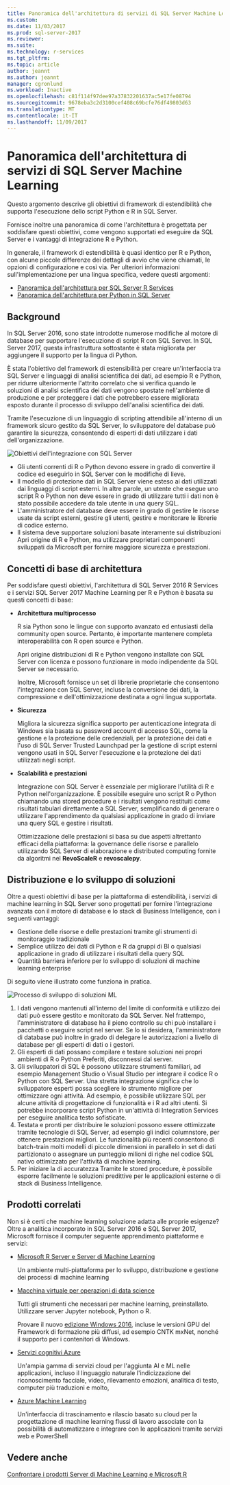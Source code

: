 ```yaml
---
title: Panoramica dell'architettura di servizi di SQL Server Machine Learning | Documenti Microsoft
ms.custom: 
ms.date: 11/03/2017
ms.prod: sql-server-2017
ms.reviewer: 
ms.suite: 
ms.technology: r-services
ms.tgt_pltfrm: 
ms.topic: article
author: jeannt
ms.author: jeannt
manager: cgronlund
ms.workload: Inactive
ms.openlocfilehash: c81f114f97dee97a37832201637ac5e17fe08794
ms.sourcegitcommit: 9678eba3c2d3100cef408c69bcfe76df49803d63
ms.translationtype: MT
ms.contentlocale: it-IT
ms.lasthandoff: 11/09/2017
---
```

# <a name="architecture-overview-for-sql-server-machine-learning-services"></a>Panoramica dell'architettura di servizi di SQL Server Machine Learning 

Questo argomento descrive gli obiettivi di framework di estendibilità che supporta l'esecuzione dello script Python e R in SQL Server.

Fornisce inoltre una panoramica di come l'architettura è progettata per soddisfare questi obiettivi, come vengono supportati ed eseguire da SQL Server e i vantaggi di integrazione R e Python.

In generale, il framework di estendibilità è quasi identico per R e Python, con alcune piccole differenze dei dettagli di avvio che viene chiamati, le opzioni di configurazione e così via. Per ulteriori informazioni sull'implementazione per una lingua specifica, vedere questi argomenti:

- [Panoramica dell'architettura per SQL Server R Services](r/architecture-overview-sql-server-r.md)
- [Panoramica dell'architettura per Python in SQL Server](python/architecture-overview-sql-server-python.md)


## <a name="background"></a>Background

In SQL Server 2016, sono state introdotte numerose modifiche al motore di database per supportare l'esecuzione di script R con SQL Server. In SQL Server 2017, questa infrastruttura sottostante è stata migliorata per aggiungere il supporto per la lingua di Python.

È stata l'obiettivo del framework di estensibilità per creare un'interfaccia tra SQL Server e linguaggi di analisi scientifica dei dati, ad esempio R e Python, per ridurre ulteriormente l'attrito correlato che si verifica quando le soluzioni di analisi scientifica dei dati vengono spostate nell'ambiente di produzione e per proteggere i dati che potrebbero essere migliorata esposto durante il processo di sviluppo dell'analisi scientifica dei dati.

Tramite l'esecuzione di un linguaggio di scripting attendibile all'interno di un framework sicuro gestito da SQL Server, lo sviluppatore del database può garantire la sicurezza, consentendo di esperti di dati utilizzare i dati dell'organizzazione.

  ![Obiettivi dell'integrazione con SQL Server](media/ml-service-value-add.png "Machine Learning servizi a valore aggiunto")

- Gli utenti correnti di R o Python devono essere in grado di convertire il codice ed eseguirlo in SQL Server con le modifiche di lieve.
- Il modello di protezione dati in SQL Server viene esteso ai dati utilizzati dai linguaggi di script esterni. In altre parole, un utente che esegue uno script R o Python non deve essere in grado di utilizzare tutti i dati non è stato possibile accedere da tale utente in una query SQL.
- L'amministratore del database deve essere in grado di gestire le risorse usate da script esterni, gestire gli utenti, gestire e monitorare le librerie di codice esterno.
- Il sistema deve supportare soluzioni basate interamente sui distribuzioni Apri origine di R e Python, ma utilizzare proprietari componenti sviluppati da Microsoft per fornire maggiore sicurezza e prestazioni.

## <a name="architecture-core-concepts"></a>Concetti di base di architettura

Per soddisfare questi obiettivi, l'architettura di SQL Server 2016 R Services e i servizi SQL Server 2017 Machine Learning per R e Python è basata su questi concetti di base:

+ **Architettura multiprocesso**

  R sia Python sono le lingue con supporto avanzato ed entusiasti della community open source. Pertanto, è importante mantenere completa interoperabilità con R open source e Python.

  Apri origine distribuzioni di R e Python vengono installate con SQL Server con licenza e possono funzionare in modo indipendente da SQL Server se necessario.

   Inoltre, Microsoft fornisce un set di librerie proprietarie che consentono l'integrazione con SQL Server, incluse la conversione dei dati, la compressione e dell'ottimizzazione destinata a ogni lingua supportata.

+ **Sicurezza**

   Migliora la sicurezza significa supporto per autenticazione integrata di Windows sia basata su password account di accesso SQL, come la gestione e la protezione delle credenziali, per la protezione dei dati e l'uso di SQL Server Trusted Launchpad per la gestione di script esterni vengono usati in SQL Server l'esecuzione e la protezione dei dati utilizzati negli script.

+ **Scalabilità e prestazioni**

  Integrazione con SQL Server è essenziale per migliorare l'utilità di R e Python nell'organizzazione. È possibile eseguire uno script R o Python chiamando una stored procedure e i risultati vengono restituiti come risultati tabulari direttamente a SQL Server, semplificando di generare o utilizzare l'apprendimento da qualsiasi applicazione in grado di inviare una query SQL e gestire i risultati.

  Ottimizzazione delle prestazioni si basa su due aspetti altrettanto efficaci della piattaforma: la governance delle risorse e parallelo utilizzando SQL Server di elaborazione e distributed computing fornite da algoritmi nel **RevoScaleR** e **revoscalepy**.

## <a name="solution-development-and-deployment"></a>Distribuzione e lo sviluppo di soluzioni

Oltre a questi obiettivi di base per la piattaforma di estendibilità, i servizi di machine learning in SQL Server sono progettati per fornire l'integrazione avanzata con il motore di database e lo stack di Business Intelligence, con i seguenti vantaggi:

+ Gestione delle risorse e delle prestazioni tramite gli strumenti di monitoraggio tradizionale
+ Semplice utilizzo dei dati di Python e R da gruppi di BI o qualsiasi applicazione in grado di utilizzare i risultati della query SQL
+ Quantità barriera inferiore per lo sviluppo di soluzioni di machine learning enterprise

Di seguito viene illustrato come funziona in pratica.

  ![Processo di sviluppo di soluzioni ML](media/ml-solution-development-process.png "sviluppare e distribuire usando servizi di Machine Learning")

1. I dati vengono mantenuti all'interno del limite di conformità e utilizzo dei dati può essere gestito e monitorato da SQL Server. Nel frattempo, l'amministratore di database ha il pieno controllo su chi può installare i pacchetti o eseguire script nel server. Se lo si desidera, l'amministratore di database può inoltre in grado di delegare le autorizzazioni a livello di database per gli esperti di dati o i gestori.
2. Gli esperti di dati possano compilare e testare soluzioni nei propri ambienti di R o Python Preferiti, disconnessi dal server.
3. Gli sviluppatori di SQL è possono utilizzare strumenti familiari, ad esempio Management Studio o Visual Studio per integrare il codice R o Python con SQL Server. Una stretta integrazione significa che lo sviluppatore esperti possa scegliere lo strumento migliore per ottimizzare ogni attività. Ad esempio, è possibile utilizzare SQL per alcune attività di progettazione di funzionalità e i R ad altri utenti. Si potrebbe incorporare script Python in un'attività di Integration Services per eseguire analitica testo sofisticate.
4. Testata e pronti per distribuire le soluzioni possono essere ottimizzate tramite tecnologie di SQL Server, ad esempio gli indici columnstore, per ottenere prestazioni migliori. Le funzionalità più recenti consentono di batch-train molti modelli di piccole dimensioni in parallelo in set di dati partizionato o assegnare un punteggio milioni di righe nel codice SQL nativo ottimizzato per l'attività di machine learning.
5. Per iniziare la di accuratezza Tramite le stored procedure, è possibile esporre facilmente le soluzioni predittive per le applicazioni esterne o di stack di Business Intelligence.

## <a name="related-products"></a>Prodotti correlati

Non si è certi che machine learning soluzione adatta alle proprie esigenze? Oltre a analitica incorporato in SQL Server 2016 e SQL Server 2017, Microsoft fornisce il computer seguente apprendimento piattaforme e servizi:

+ [Microsoft R Server e Server di Machine Learning](https://docs.microsoft.com/machine-learning-server/what-is-machine-learning-server)

  Un ambiente multi-piattaforma per lo sviluppo, distribuzione e gestione dei processi di machine learning
+ [Macchina virtuale per operazioni di data science](https://docs.microsoft.com/azure/machine-learning/machine-learning-data-science-virtual-machine-overview)

  Tutti gli strumenti che necessari per machine learning, preinstallato. Utilizzare server Jupyter notebook, Python o R.
  
  Provare il nuovo [edizione Windows 2016](http://aka.ms/dsvm/win2016), incluse le versioni GPU del Framework di formazione più diffusi, ad esempio CNTK mxNet, nonché il supporto per i contenitori di Windows.

+ [Servizi cognitivi Azure](https://azure.microsoft.com/services/cognitive-services/)

  Un'ampia gamma di servizi cloud per l'aggiunta AI e ML nelle applicazioni, incluso il linguaggio naturale l'indicizzazione del riconoscimento facciale, video, rilevamento emozioni, analitica di testo, computer più traduzioni e molto,
+ [Azure Machine Learning](https://azure.microsoft.com/services/machine-learning/)

  Un'interfaccia di trascinamento e rilascio basato su cloud per la progettazione di machine learning flussi di lavoro associate con la possibilità di automatizzare e integrare con le applicazioni tramite servizi web e PowerShell

## <a name="see-also"></a>Vedere anche

[Confrontare i prodotti Server di Machine Learning e Microsoft R](https://docs.microsoft.com/machine-learning-server/what-is-r-server-interoperability)
